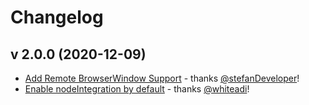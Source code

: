 # Changelog

## v 2.0.0 (2020-12-09)

* [Add Remote BrowserWindow Support](https://github.com/AndersonMamede/electron-progressbar/pull/12) - thanks [@stefanDeveloper](https://github.com/stefanDeveloper)!
* [Enable nodeIntegration by default](https://github.com/AndersonMamede/electron-progressbar/pull/14) - thanks [@whiteadi](https://github.com/whiteadi)!
